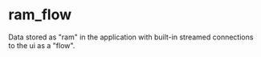 # ram_flow
Data stored as "ram" in the application with built-in streamed connections to the ui as a "flow".
